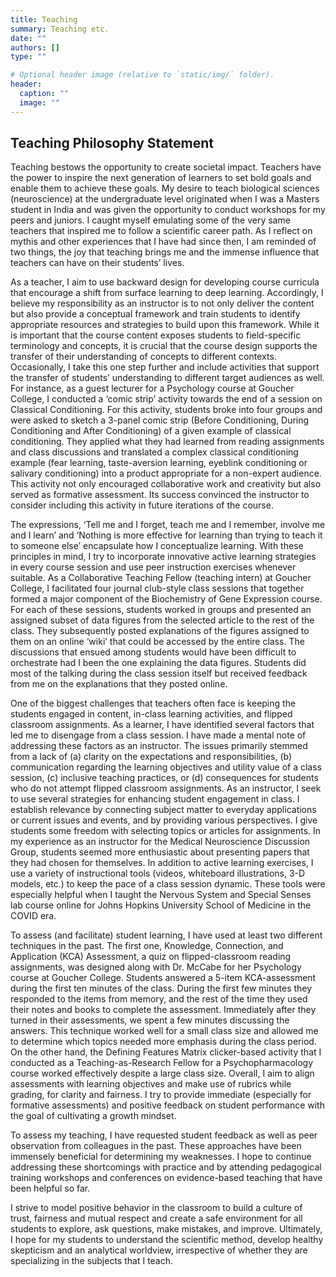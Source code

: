 ```yaml
---
title: Teaching
summary: Teaching etc.
date: ""
authors: []
type: ""

# Optional header image (relative to `static/img/` folder).
header:
  caption: ""
  image: ""
---
```

## Teaching Philosophy Statement

Teaching bestows the opportunity to create societal impact. Teachers have the power to inspire the next generation of learners to set bold goals and enable them to achieve these goals. My desire to teach biological sciences (neuroscience) at the undergraduate level originated when I was a Masters student in India and was given the opportunity to conduct workshops for my peers and juniors. I caught myself emulating some of the very same teachers that inspired me to follow a scientific career path. As I reflect on mythis and other experiences that I have had since then, I am reminded of two things, the joy that teaching brings me and the immense influence that teachers can have on their students’ lives.
 
As a teacher, I aim to use backward design for developing course curricula that encourage a shift from surface learning to deep learning. Accordingly, I believe my responsibility as an instructor is to not only deliver the content but also provide a conceptual framework and train students to identify appropriate resources and strategies to build upon this framework. While it is important that the course content exposes students to field-specific terminology and concepts, it is crucial that the course design supports the transfer of their understanding of concepts to different contexts. Occasionally, I take this one step further and include activities that support the transfer of students’ understanding to different target audiences as well. For instance, as a guest lecturer for a Psychology course at Goucher College, I conducted a ‘comic strip’ activity towards the end of a session on Classical Conditioning. For this activity, students broke into four groups and were asked to sketch a 3-panel comic strip (Before Conditioning, During Conditioning and After Conditioning) of a given example of classical conditioning. They applied what they had learned from reading assignments and class discussions and translated a complex classical conditioning example (fear learning, taste-aversion learning, eyeblink conditioning or salivary conditioning) into a product appropriate for a non-expert audience. This activity not only encouraged collaborative work and creativity but also served as formative assessment. Its success convinced the instructor to consider including this activity in future iterations of the course.

The expressions, ‘Tell me and I forget, teach me and I remember, involve me and I learn’ and ‘Nothing is more effective for learning than trying to teach it to someone else’ encapsulate how I conceptualize learning. With these principles in mind, I try to incorporate innovative active learning strategies in every course session and use peer instruction exercises whenever suitable. As a Collaborative Teaching Fellow (teaching intern) at Goucher College, I facilitated four journal club-style class sessions that together formed a major component of the Biochemistry of Gene Expression course. For each of these sessions, students worked in groups and presented an assigned subset of data figures from the selected article to the rest of the class. They subsequently posted explanations of the figures assigned to them on an online ‘wiki’ that could be accessed by the entire class. The discussions that ensued among students would have been difficult to orchestrate had I been the one explaining the data figures. Students did most of the talking during the class session itself but received feedback from me on the explanations that they posted online.  

One of the biggest challenges that teachers often face is keeping the students engaged in content, in-class learning activities, and flipped classroom assignments. As a learner, I have identified several factors that led me to disengage from a class session. I have made a mental note of addressing these factors as an instructor. The issues primarily stemmed from a lack of (a) clarity on the expectations and responsibilities, (b) communication regarding the learning objectives and utility value of a class session, (c) inclusive teaching practices, or (d) consequences for students who do not attempt flipped classroom assignments. As an instructor, I seek to use several strategies for enhancing student engagement in class. I establish relevance by connecting subject matter to everyday applications or current issues and events, and by providing various perspectives. I give students some freedom with selecting topics or articles for assignments. In my experience as an instructor for the Medical Neuroscience Discussion Group, students seemed more enthusiastic about presenting papers that they had chosen for themselves. In addition to active learning exercises, I use a variety of instructional tools (videos, whiteboard illustrations, 3-D models, etc.) to keep the pace of a class session dynamic. These tools were especially helpful when I taught the Nervous System and Special Senses lab course online for Johns Hopkins University School of Medicine in the COVID era. 

To assess (and facilitate) student learning, I have used at least two different techniques in the past. The first one, Knowledge, Connection, and Application (KCA) Assessment, a quiz on flipped-classroom reading assignments, was designed along with Dr. McCabe for her Psychology course at Goucher College. Students answered a 5-item KCA-assessment during the first ten minutes of the class. During the first few minutes they responded to the items from memory, and the rest of the time they used their notes and books to complete the assessment. Immediately after they turned in their assessments, we spent a few minutes discussing the answers. This technique worked well for a small class size and allowed me to determine which topics needed more emphasis during the class period. On the other hand, the Defining Features Matrix clicker-based activity that I conducted as a Teaching-as-Research Fellow for a Psychopharmacology course worked effectively despite a large class size. Overall, I aim to align assessments with learning objectives and make use of rubrics while grading, for clarity and fairness. I try to provide immediate (especially for formative assessments) and positive feedback on student performance with the goal of cultivating a growth mindset. 

To assess my teaching, I have requested student feedback as well as peer observation from colleagues in the past. These approaches have been immensely beneficial for determining my weaknesses. I hope to continue addressing these shortcomings with practice and by attending pedagogical training workshops and conferences on evidence-based teaching that have been helpful so far.

I strive to model positive behavior in the classroom to build a culture of trust, fairness and mutual respect and create a safe environment for all students to explore, ask questions, make mistakes, and improve. Ultimately, I hope for my students to understand the scientific method, develop healthy skepticism and an analytical worldview, irrespective of whether they are specializing in the subjects that I teach.
